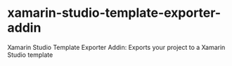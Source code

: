 # xamarin-studio-template-exporter-addin
Xamarin Studio Template Exporter Addin: Exports your project to a Xamarin Studio template
